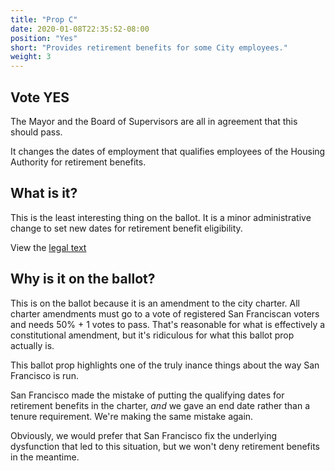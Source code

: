 ```yaml
---
title: "Prop C"
date: 2020-01-08T22:35:52-08:00
position: "Yes"
short: "Provides retirement benefits for some City employees."
weight: 3
---
```


## Vote YES

The Mayor and the Board of Supervisors are all in agreement that this should
pass.

It changes the dates of employment that qualifies employees of the Housing
Authority for retirement benefits.

## What is it?

This is the least interesting thing on the ballot. It is a minor administrative
change to set new dates for retirement benefit eligibility.

View the [legal text](https://sfelections.sfgov.org/sites/default/files/Documents/candidates/March2020_RetireeHealthBenefits.pdf)

## Why is it on the ballot?

This is on the ballot because it is an amendment to the city charter. All
charter amendments must go to a vote of registered San Franciscan voters and
needs 50% + 1 votes to pass. That's reasonable for what is effectively a
constitutional amendment, but it's ridiculous for what this ballot prop
actually is.

This ballot prop highlights one of the truly inance things about the way San
Francisco is run.

San Francisco made the mistake of putting the qualifying dates for retirement
benefits in the charter, _and_ we gave an end date rather than a tenure
requirement. We're making the same mistake again.

Obviously, we would prefer that San Francisco fix the underlying dysfunction
that led to this situation, but we won't deny retirement benefits in the
meantime.
